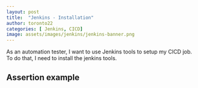```yaml
---
layout: post
title:  "Jenkins - Installation"
author: toronto22
categories: [ Jenkins, CICD]
image: assets/images/jenkins/jenkins-banner.png
---
```


As an automation tester, I want to use Jenkins tools to setup my CICD job. To do that, I need to install the jenkins tools.

## Assertion example